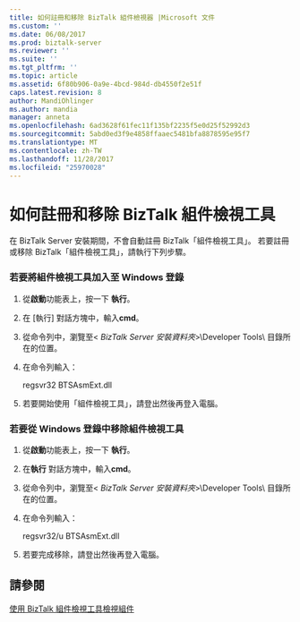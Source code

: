 ```yaml
---
title: 如何註冊和移除 BizTalk 組件檢視器 |Microsoft 文件
ms.custom: ''
ms.date: 06/08/2017
ms.prod: biztalk-server
ms.reviewer: ''
ms.suite: ''
ms.tgt_pltfrm: ''
ms.topic: article
ms.assetid: 6f80b906-0a9e-4bcd-984d-db4550f2e51f
caps.latest.revision: 8
author: MandiOhlinger
ms.author: mandia
manager: anneta
ms.openlocfilehash: 6ad3628f61fec11f135bf2235f5e0d25f52992d3
ms.sourcegitcommit: 5abd0ed3f9e4858ffaaec5481bfa8878595e95f7
ms.translationtype: MT
ms.contentlocale: zh-TW
ms.lasthandoff: 11/28/2017
ms.locfileid: "25970028"
---
```

# <a name="how-to-register-and-remove-the-biztalk-assembly-viewer"></a>如何註冊和移除 BizTalk 組件檢視工具
在 BizTalk Server 安裝期間，不會自動註冊 BizTalk「組件檢視工具」。 若要註冊或移除 BizTalk「組件檢視工具」，請執行下列步驟。  
  
### <a name="to-add-assembly-viewer-to-the-windows-registry"></a>若要將組件檢視工具加入至 Windows 登錄  
  
1.  從**啟動**功能表上，按一下 **執行**。  
  
2.  在 [執行] 對話方塊中，輸入**cmd**。  
  
3.  從命令列中，瀏覽至\< *BizTalk Server 安裝資料夾*\>\Developer Tools\ 目錄所在的位置。  
  
4.  在命令列輸入：  
  
     regsvr32 BTSAsmExt.dll  
  
5.  若要開始使用「組件檢視工具」，請登出然後再登入電腦。  
  
### <a name="to-remove-assembly-viewer-from-the-windows-registry"></a>若要從 Windows 登錄中移除組件檢視工具  
  
1.  從**啟動**功能表上，按一下 **執行**。  
  
2.  在**執行** 對話方塊中，輸入**cmd**。  
  
3.  從命令列中，瀏覽至\< *BizTalk Server 安裝資料夾*\>\Developer Tools\ 目錄所在的位置。  
  
4.  在命令列輸入：  
  
     regsvr32/u BTSAsmExt.dll  
  
5.  若要完成移除，請登出然後再登入電腦。  
  
## <a name="see-also"></a>請參閱  
 [使用 BizTalk 組件檢視工具檢視組件](../core/viewing-assemblies-with-the-biztalk-assembly-viewer.md)